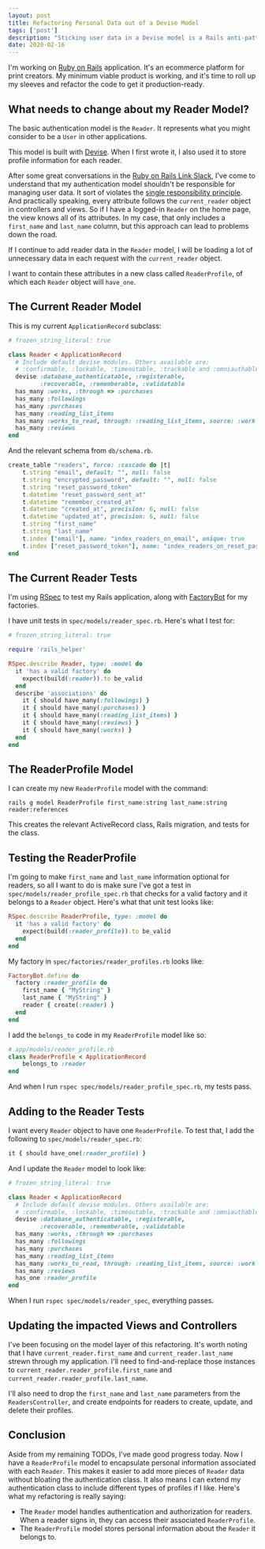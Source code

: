 ```yaml
---
layout: post
title: Refactoring Personal Data out of a Devise Model
tags: ['post']
description: "Sticking user data in a Devise model is a Rails anti-pattern. Here's how I refactored my Reader model."
date: 2020-02-16
---
```


I'm working on [Ruby on Rails](https://rubyonrails.org/) application. It's an ecommerce platform for print creators. My minimum viable product is working, and it's time to roll up my sleeves and refactor the code to get it production-ready. 

## What needs to change about my Reader Model?

The basic authentication model is the `Reader`. It represents what you might consider to be a `User` in other applications. 

This model is built with [Devise](https://github.com/heartcombo/devise). When I first wrote it, I also used it to store profile information for each reader. 

After some great conversations in the [Ruby on Rails Link Slack](https://www.rubyonrails.link/), I've come to understand that my authentication model shouldn't be responsible for managing user data. It sort of violates the [single responsibility principle](https://www.rubyonrails.link/). And practically speaking, every attribute follows the `current_reader` object in controllers and views. So if I have a logged-in `Reader` on the home page, the view knows all of its attributes. In my case, that only includes a `first_name` and `last_name` column, but this approach can lead to problems down the road.

If I continue to add reader data in the `Reader` model, I will be loading a lot of unnecessary data in each request with the `current_reader` object.

I want to contain these attributes in a new class called `ReaderProfile`, of which each `Reader` object will `have_one`. 

## The Current Reader Model

This is my current `ApplicationRecord` subclass:

```rb
# frozen_string_literal: true

class Reader < ApplicationRecord
  # Include default devise modules. Others available are:
  # :confirmable, :lockable, :timeoutable, :trackable and :omniauthable
  devise :database_authenticatable, :registerable,
         :recoverable, :rememberable, :validatable
  has_many :works, :through => :purchases
  has_many :followings
  has_many :purchases
  has_many :reading_list_items
  has_many :works_to_read, through: :reading_list_items, source: :work
  has_many :reviews
end
```

And the relevant schema from `db/schema.rb`.

```rb
create_table "readers", force: :cascade do |t|
    t.string "email", default: "", null: false
    t.string "encrypted_password", default: "", null: false
    t.string "reset_password_token"
    t.datetime "reset_password_sent_at"
    t.datetime "remember_created_at"
    t.datetime "created_at", precision: 6, null: false
    t.datetime "updated_at", precision: 6, null: false
    t.string "first_name"
    t.string "last_name"
    t.index ["email"], name: "index_readers_on_email", unique: true
    t.index ["reset_password_token"], name: "index_readers_on_reset_password_token", unique: true
end
```

## The Current Reader Tests

I'm using [RSpec](https://github.com/rspec/rspec-rails) to test my Rails application, along with [FactoryBot](https://github.com/thoughtbot/factory_bot_rails) for my factories.

I have unit tests in `spec/models/reader_spec.rb`. Here's what I test for: 

```rb
# frozen_string_literal: true

require 'rails_helper'

RSpec.describe Reader, type: :model do
  it 'has a valid factory' do
    expect(build(:reader)).to be_valid
  end
  describe 'associations' do
    it { should have_many(:followings) }
    it { should have_many(:purchases) }
    it { should have_many(:reading_list_items) }
    it { should have_many(:reviews) }
    it { should have_many(:works) }
  end
end
```

## The ReaderProfile Model 

I can create my new `ReaderProfile` model with the command: 

```
rails g model ReaderProfile first_name:string last_name:string reader:references
```

This creates the relevant ActiveRecord class, Rails migration, and tests for the class. 

## Testing the ReaderProfile 

I'm going to make `first_name` and `last_name` information optional for readers, so all I want to do is make sure I've got a test in `spec/models/reader_profile_spec.rb` that checks for a valid factory and it belongs to a `Reader` object. Here's what that unit test looks like:

```rb
RSpec.describe ReaderProfile, type: :model do
  it 'has a valid factory' do
    expect(build(:reader_profile)).to be_valid
  end
end
```

My factory in `spec/factories/reader_profiles.rb` looks like: 

```rb
FactoryBot.define do
  factory :reader_profile do
    first_name { "MyString" }
    last_name { "MyString" }
    reader { create(:reader) }
  end
end
```

I add the `belongs_to` code in my `ReaderProfile` model like so: 

```rb
# app/models/reader_profile.rb
class ReaderProfile < ApplicationRecord
    belongs_to :reader
end
```

And when I run `rspec spec/models/reader_profile_spec.rb`, my tests pass. 

## Adding to the Reader Tests

I want every `Reader` object to have one `ReaderProfile`. To test that, I add the following to `spec/models/reader_spec.rb`: 

```rb
it { should have_one(:reader_profile) }
```

And I update the `Reader` model to look like: 

```rb
# frozen_string_literal: true

class Reader < ApplicationRecord
  # Include default devise modules. Others available are:
  # :confirmable, :lockable, :timeoutable, :trackable and :omniauthable
  devise :database_authenticatable, :registerable,
         :recoverable, :rememberable, :validatable
  has_many :works, :through => :purchases
  has_many :followings
  has_many :purchases
  has_many :reading_list_items
  has_many :works_to_read, through: :reading_list_items, source: :work
  has_many :reviews
  has_one :reader_profile
end
```

When I run `rspec spec/models/reader_spec`, everything passes. 

## Updating the impacted Views and Controllers

I've been focusing on the model layer of this refactoring. It's worth noting that I have `current_reader.first_name` and `current_reader.last_name` strewn through my application. I'll need to find-and-replace those instances to `current_reader.reader_profile.first_name` and `current_reader.reader_profile.last_name`. 

I'll also need to drop the `first_name` and `last_name` parameters from the `ReadersController`, and create endpoints for readers to create, update, and delete their profiles.

## Conclusion 

Aside from my remaining TODOs, I've made good progress today. Now I have a `ReaderProfile` model to encapsulate personal information associated with each `Reader`. This makes it easier to add more pieces of `Reader` data without bloating the authentication class. It also means I can extend my authentication class to include different types of profiles if I like. Here's what my refactoring is really saying: 

* The `Reader` model handles authentication and authorization for readers. When a reader signs in, they can access their associated `ReaderProfile`. 
* The `ReaderProfile` model stores personal information about the `Reader` it belongs to. 